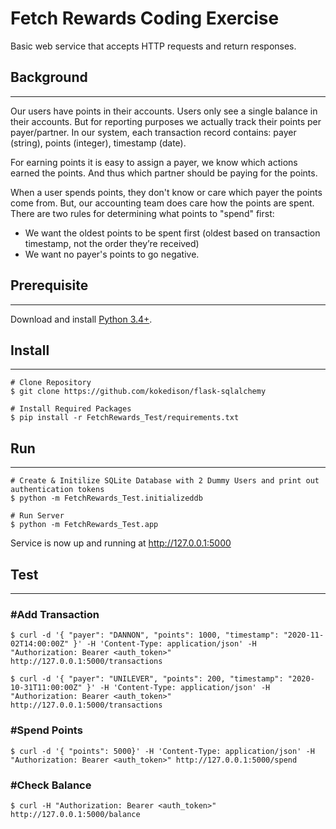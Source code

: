 # Fetch Rewards Coding Exercise
Basic web service that accepts HTTP requests and return responses.

## Background
---
Our users have points in their accounts. Users only see a single balance in their accounts. But for reporting purposes we actually track their points per payer/partner. In our system, each transaction record contains: ​payer​ (string), ​points​ (integer), ​timestamp​ (date).

For earning points it is easy to assign a payer, we know which actions earned the points. And thus which partner should be paying for the points.

When a user spends points, they don't know or care which payer the points come from. But, our accounting team does care how the points are spent. There are two rules for determining what points to "spend" first:
- We want the oldest points to be spent first (oldest based on transaction timestamp, not the order they’re received)
- We want no payer's points to go negative.


## Prerequisite
---
Download and install [Python 3.4+](https://www.python.org/downloads/).


## Install
---
```
# Clone Repository
$ git clone https://github.com/kokedison/flask-sqlalchemy

# Install Required Packages
$ pip install -r FetchRewards_Test/requirements.txt

```

## Run
---
```
# Create & Initilize SQLite Database with 2 Dummy Users and print out authentication tokens
$ python -m FetchRewards_Test.initializeddb

# Run Server
$ python -m FetchRewards_Test.app
```
Service is now up and running at http://127.0.0.1:5000

## Test
---
### #Add Transaction
```
$ curl -d '{ "payer": "DANNON", "points": 1000, "timestamp": "2020-11-02T14:00:00Z" }' -H 'Content-Type: application/json' -H "Authorization: Bearer <auth_token>" http://127.0.0.1:5000/transactions

$ curl -d '{ "payer": "UNILEVER", "points": 200, "timestamp": "2020-10-31T11:00:00Z" }' -H 'Content-Type: application/json' -H "Authorization: Bearer <auth_token>" http://127.0.0.1:5000/transactions
```
### #Spend Points
```
$ curl -d '{ "points": 5000}' -H 'Content-Type: application/json' -H "Authorization: Bearer <auth_token>" http://127.0.0.1:5000/spend
```

### #Check Balance
```
$ curl -H "Authorization: Bearer <auth_token>" http://127.0.0.1:5000/balance
```